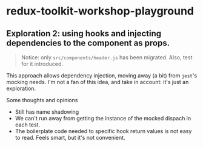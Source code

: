 # redux-toolkit-workshop-playground
## Exploration 2: using hooks and injecting dependencies to the component as props.

> Notice: only `src/components/header.js` has been migrated. Also, test for it introduced. 

This approach allows dependency injection, moving away (a bit) from `jest`'s mocking needs.
I'm not a fan of this idea, and take in account: it's just an exploration.

Some thoughts and opinions
- Still has name shadowing
- We can't run away from getting the instance of the mocked dispach in each test.
- The boilerplate code needed to specific hook return values is not easy to read. Feels smart, but it's not convenient.

